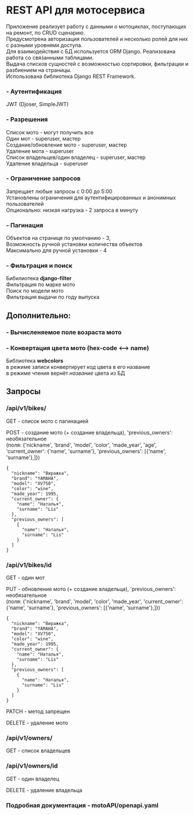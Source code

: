 # REST API для мотосервиса

Приложение реализует работу с данными о мотоциклах, поступающих на ремонт, по CRUD сценарию.\
Предусмотрена авторизация пользователей и несколько ролей для них с разными уровнями доступа.\
Для взаимодействия с БД используется ORM Django. Реализована работа со связанными таблицами.\
Выдача списков сущностей с возможностью сортировки, фильтрации и разбиением на страницы.\
Использована библиотека Django REST Framework.

### - Аутентификация
JWT (Djoser, SimpleJWT)

### - Разрешения
Список мото - могут получить все\
Один мот - superuser, мастер\
Создание/обновление мото - superuser, мастер\
Удаление мота - superuser\
Список владельцев/один владелец - superuser, мастер\
Удаление владельца - superuser

### - Ограничение запросов
Запрещает любые запросы с 0:00 до 5:00\
Установлены ограничения для аутентифицированных и анонимных пользователей\
Опционально: низкая нагрузка - 2 запроса в минуту

### - Пагинация
Объектов на странице по умолчанию - 3,\
Возможность ручной установки количества объектов\
Максимально для ручной установки - 4

### - Фильтрация и поиск
Бибилиотека **django-filter**\
Фильтрация по марке мото\
Поиск по модели мото\
Фильтрация выдачи по году выпуска

## Дополнительно:

### - Вычисленяемое поле возраста мото

### - Конвертация цвета мото (hex-code <--> name) 
Библиотека **webcolors**\
в режиме записи конвертирует *код* цвета в его название\
в режиме чтения вернёт *название* цвета из БД


## Запросы

### /api/v1/bikes/

GET - список мото с пагинацией

POST - создание мото (+ создание владельца), 'previous_owners': необязательное\
(поля: {'nickname', 'brand', 'model', 'color', 'made_year', 'age', 'current_owner': {'name', 'surname'}, 'previous_owners': [{'name', 'surname'},]})

```commandline
{
  "nickname": "Виражка",
  "brand": "YAMAHA",
  "model": "XV750",
  "color": "wine",
  "made_year": 1995,
  "current_owner": {
    "name": "Наталья",
    "surname": "Lis"
  },
  "previous_owners": [
    {
      "name": "Наталья",
      "surname": "Lis"
    }
  ]
}
```
### /api/v1/bikes/id

GET - один мот

PUT - обновление мото (+ создание владельца), 'previous_owners': необязательное\
(поля: {'nickname', 'brand', 'model', 'color', 'made_year', 'current_owner': {'name', 'surname'}, 'previous_owners': [{'name', 'surname'},]})

```commandline
{
  "nickname": "Виражка",
  "brand": "YAMAHA",
  "model": "XV750",
  "color": "wine",
  "made_year": 1995,
  "current_owner": {
    "name": "Наталья",
    "surname": "Lis"
  },
  "previous_owners": [
    {
      "name": "Наталья",
      "surname": "Lis"
    }
  ]
}
```
PATCH - метод запрещен

DELETE - удаление мото

### /api/v1/owners/

GET - список владельцев

### /api/v1/owners/id

GET - один владелец

DELETE - удаление владельца

### Подробная документация - motoAPI/openapi.yaml
